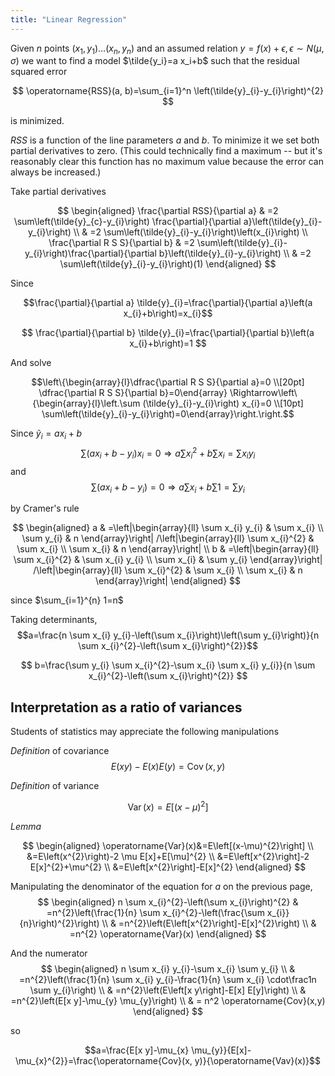 ```yaml
---
title: "Linear Regression"
---
```


Given $n$ points $\left(x_{1}, y_{1}\right) \ldots\left(x_{n}, y_{n}\right)$
and an assumed relation $y=f(x)+\epsilon, \epsilon \sim N(\mu, \sigma)$
we want to find a model $\tilde{y_i}=a x_i+b$
such that the residual squared error

$$
\operatorname{RSS}(a, b)=\sum_{i=1}^n \left(\tilde{y}_{i}-y_{i}\right)^{2}
$$

is minimized.

$RSS$ is a function of the line parameters $a$ and $b$. To minimize
it we set both partial derivatives to zero. (This could technically
find a maximum -- but it's reasonably clear this function has no maximum value because the error can always be increased.)

Take partial derivatives

$$
\begin{aligned}
\frac{\partial RSS}{\partial a} & =2 \sum\left(\tilde{y}_{c}-y_{i}\right) \frac{\partial}{\partial a}\left(\tilde{y}_{i}-y_{i}\right) \\
& =2 \sum\left(\tilde{y}_{i}-y_{i}\right)\left(x_{i}\right) \\
\frac{\partial R S S}{\partial b} & =2 \sum\left(\tilde{y}_{i}-y_{i}\right)\frac{\partial}{\partial b}\left(\tilde{y}_{i}-y_{i}\right) \\
& =2 \sum\left(\tilde{y}_{i}-y_{i}\right)(1)
\end{aligned}
$$

Since

$$\frac{\partial}{\partial a} \tilde{y}_{i}=\frac{\partial}{\partial a}\left(a x_{i}+b\right)=x_{i}$$

$$
\frac{\partial}{\partial b} \tilde{y}_{i}=\frac{\partial}{\partial b}\left(a x_{i}+b\right)=1
$$

And solve

$$\left\{\begin{array}{l}\dfrac{\partial R S S}{\partial a}=0 \\[20pt] \dfrac{\partial R S S}{\partial b}=0\end{array} \Rightarrow\left\{\begin{array}{l}\left.\sum (\tilde{y}_{i}-y_{i}\right) x_{i}=0 \\[10pt] \sum\left(\tilde{y}_{i}-y_{i}\right)=0\end{array}\right.\right.$$

Since $\tilde{y}_{i} = ax_i+b$
$$\sum\left(a x_{i}+b-y_{i}\right) x_{i}=0 \Rightarrow a \sum x_{i}^{2}+b \sum x_{i}=\sum x_{i} y_{i}$$
and
$$\sum\left(a x_{i}+b-{y}_{i}\right)=0 \Rightarrow a \sum x_{i}+b \sum 1=\sum y_{i}$$

by Cramer's rule

$$
\begin{aligned}
a & =\left|\begin{array}{ll}
\sum x_{i} y_{i} & \sum x_{i} \\
\sum y_{i} & n
\end{array}\right| /\left|\begin{array}{ll}
\sum x_{i}^{2} & \sum x_{i} \\
\sum x_{i} & n
\end{array}\right| \\
b & =\left|\begin{array}{ll}
\sum x_{i}^{2} & \sum x_{i} y_{i} \\
\sum x_{i} & \sum y_{i}
\end{array}\right| /\left|\begin{array}{ll}
\sum x_{i}^{2} & \sum x_{i} \\
\sum x_{i} & n
\end{array}\right|
\end{aligned}
$$

since $\sum_{i=1}^{n} 1=n$

Taking determinants,
$$a=\frac{n \sum x_{i} y_{i}-\left(\sum x_{i}\right)\left(\sum y_{i}\right)}{n \sum x_{i}^{2}-\left(\sum x_{i}\right)^{2}}$$

$$
b=\frac{\sum y_{i} \sum x_{i}^{2}-\sum x_{i} \sum x_{i} y_{i}}{n \sum x_{i}^{2}-\left(\sum x_{i}\right)^{2}}
$$

## Interpretation as a ratio of variances

Students of statistics may appreciate the following manipulations

*Definition* of covariance
$$E(x y)-E(x) E(y)=\operatorname{Cov}(x, y)$$

*Definition* of variance

$$\operatorname{Var}(x)=E\left[(x-\mu)^{2}\right]$$

*Lemma*

$$
\begin{aligned}
\operatorname{Var}(x)&=E\left[(x-\mu)^{2}\right] \\
&=E\left(x^{2}\right)-2 \mu E[x]+E[\mu]^{2} \\
&=E\left[x^{2}\right]-2 E[x]^{2}+\mu^{2} \\
&=E\left[x^{2}\right]-E[x]^{2}
\end{aligned}
$$


Manipulating the denominator of the equation for $a$ on the previous page,
$$
\begin{aligned}
n \sum x_{i}^{2}-\left(\sum x_{i}\right)^{2} & =n^{2}\left(\frac{1}{n} \sum x_{i}^{2}-\left(\frac{\sum x_{i}}{n}\right)^{2}\right) \\
& =n^{2}\left(E\left[x^{2}\right]-E[x]^{2}\right) \\
& =n^{2} \operatorname{Var}(x)
\end{aligned}
$$

And the numerator
$$
\begin{aligned}
n \sum x_{i} y_{i}-\sum x_{i} \sum y_{i} \\
& =n^{2}\left(\frac{1}{n} \sum x_{i} y_{i}-\frac{1}{n} \sum x_{i} \cdot\frac1n \sum y_{i}\right) \\
& =n^{2}\left(E\left[x y\right]-E[x] E[y]\right) \\
& =n^{2}\left(E[x y]-\mu_{y} \mu_{y}\right) \\
& = n^2 \operatorname{Cov}(x,y)
\end{aligned}
$$

so

$$a=\frac{E[x y]-\mu_{x} \mu_{y}}{E[x]-\mu_{x}^{2}}=\frac{\operatorname{Cov}(x, y)}{\operatorname{Vav}(x)}$$
